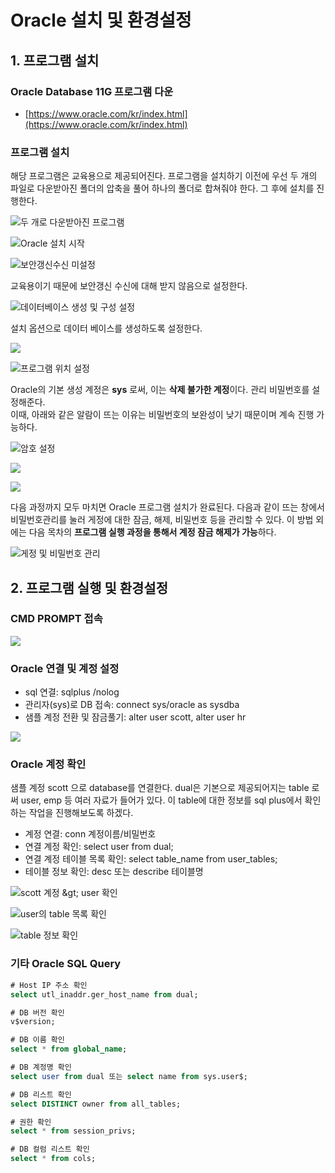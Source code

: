 # Oracle 설치 및 환경설정

## 1. 프로그램 설치

###  Oracle Database 11G 프로그램 다운

* [https://www.oracle.com/kr/index.html](https://www.oracle.com/kr/index.html)



### 프로그램 설치

해당 프로그램은 교육용으로 제공되어진다. 프로그램을 설치하기 이전에 우선 두 개의 파일로 다운받아진 폴더의 압축을 풀어 하나의 폴더로 합쳐줘야 한다. 그 후에 설치를 진행한다. 

![&#xB450; &#xAC1C;&#xB85C; &#xB2E4;&#xC6B4;&#xBC1B;&#xC544;&#xC9C4; &#xD504;&#xB85C;&#xADF8;&#xB7A8;](../../.gitbook/assets/image%20%2889%29.png)

![Oracle &#xC124;&#xCE58; &#xC2DC;&#xC791;](../../.gitbook/assets/image%20%2869%29.png)

![&#xBCF4;&#xC548;&#xAC31;&#xC2E0;&#xC218;&#xC2E0; &#xBBF8;&#xC124;&#xC815;](../../.gitbook/assets/image%20%2895%29.png)

교육용이기 때문에 보안갱신 수신에 대해 받지 않음으로 설정한다.

![&#xB370;&#xC774;&#xD130;&#xBCA0;&#xC774;&#xC2A4; &#xC0DD;&#xC131; &#xBC0F; &#xAD6C;&#xC131; &#xC124;&#xC815;](../../.gitbook/assets/image%20%2894%29.png)

설치 옵션으로 데이터 베이스를 생성하도록 설정한다.

![](../../.gitbook/assets/image%20%2882%29.png)

![&#xD504;&#xB85C;&#xADF8;&#xB7A8; &#xC704;&#xCE58; &#xC124;&#xC815;](../../.gitbook/assets/image%20%2886%29.png)

Oracle의 기본 생성 계정은 **sys** 로써, 이는 **삭제 불가한 계정**이다.  관리 비밀번호를 설정해준다.   
이때, 아래와 같은 알람이 뜨는 이유는 비밀번호의 보완성이 낮기 때문이며 계속 진행 가능하다. 

![&#xC554;&#xD638; &#xC124;&#xC815;](../../.gitbook/assets/image%20%2890%29.png)

![](../../.gitbook/assets/image%20%2884%29.png)

![](../../.gitbook/assets/image%20%2888%29.png)

 다음 과정까지 모두 마치면 Oracle 프로그램 설치가 완료된다. 다음과 같이 뜨는 창에서 비밀번호관리를 눌러 게정에 대한 잠금, 해제, 비밀번호 등을 관리할 수 있다. 이 방법 외에는 다음 목차의 **프로그램 실행 과정을 통해서 계정 잠금 해제가 가능**하다. 

![&#xAC8C;&#xC815; &#xBC0F; &#xBE44;&#xBC00;&#xBC88;&#xD638; &#xAD00;&#xB9AC;](../../.gitbook/assets/image%20%2877%29.png)



## 2. 프로그램 실행 및 환경설정 

### **CMD PROMPT 접속**

![](../../.gitbook/assets/image%20%2893%29.png)



### Oracle 연결 및 계정 설정

* sql 연결: sqlplus /nolog 
* 관리자\(sys\)로 DB 접속: connect sys/oracle as sysdba
* 샘플 계정 전환 및 잠금풀기: alter user scott, alter user hr

![](../../.gitbook/assets/image%20%2878%29.png)



### Oracle 계정 확인  

샘플 계정 scott 으로 database를 연결한다. dual은 기본으로 제공되어지는 table 로써 user, emp 등 여러 자료가 들어가 있다. 이 table에 대한 정보를 sql plus에서 확인하는 작업을 진행해보도록 하겠다. 

* 계정 연결: conn 계정이름/비밀번호
* 연결 계정 확인: select user from dual;
* 연결 계정 테이블 목록 확인: select table\_name from user\_tables;
* 테이블 정보 확인: desc 또는 describe 테이블명

![scott &#xACC4;&#xC815; &amp;gt; user &#xD655;&#xC778;](../../.gitbook/assets/image%20%2879%29.png)

![user&#xC758; table &#xBAA9;&#xB85D; &#xD655;&#xC778;](../../.gitbook/assets/image%20%2892%29.png)

![table &#xC815;&#xBCF4; &#xD655;&#xC778;](../../.gitbook/assets/image%20%2883%29.png)



### **기타 Oracle SQL Query**

```sql
# Host IP 주소 확인
select utl_inaddr.ger_host_name from dual;

# DB 버전 확인 
v$version;

# DB 이름 확인
select * from global_name;

# DB 계정명 확인
select user from dual 또는 select name from sys.user$;

# DB 리스트 확인
select DISTINCT owner from all_tables;

# 권한 확인
select * from session_privs;

# DB 컬럼 리스트 확인
select * from cols;
```

